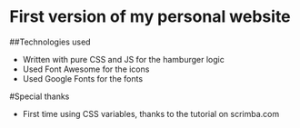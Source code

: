 # First version of my personal website
 
 ##Technologies used
 - Written with pure CSS and JS for the hamburger logic
 - Used Font Awesome for the icons
 - Used Google Fonts for the fonts
 
 #Special thanks
 - First time using CSS variables, thanks to the tutorial on scrimba.com
